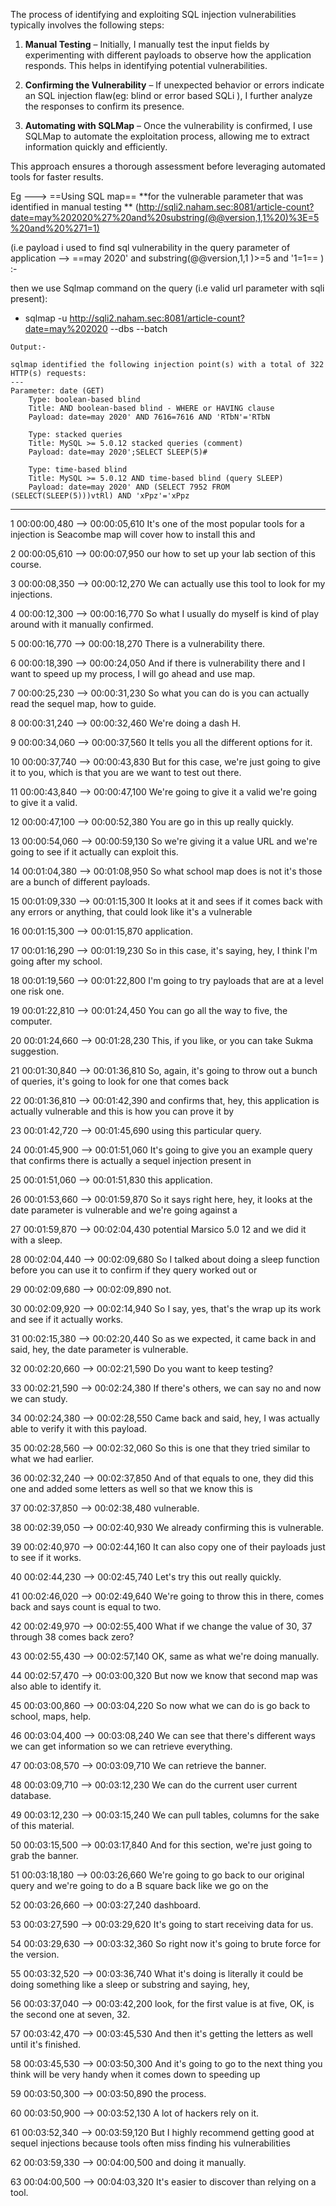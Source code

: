 The process of identifying and exploiting SQL injection vulnerabilities typically involves the following steps:

1. **Manual Testing** – Initially, I manually test the input fields by experimenting with different payloads to observe how the application responds. This helps in identifying potential vulnerabilities.
    
2. **Confirming the Vulnerability** – If unexpected behavior or errors indicate an SQL injection flaw(eg: blind or error based SQLi ), I further analyze the responses to confirm its presence.
    
3. **Automating with SQLMap** – Once the vulnerability is confirmed, I use SQLMap to automate the exploitation process, allowing me to extract information quickly and efficiently.
    

This approach ensures a thorough assessment before leveraging automated tools for faster results.


Eg --->
==Using SQL map== 
**for the vulnerable parameter that was identified in manual testing ** 
(http://sqli2.naham.sec:8081/article-count?date=may%202020%27%20and%20substring(@@version,1,1%20)%3E=5%20and%20%271=1) 

(i.e payload i used to find sql vulnerability in the query parameter of application -->                           ==may 2020' and substring(@@version,1,1 )>=5 and '1=1==  ) :-


then we use Sqlmap command on the query (i.e valid url parameter with sqli present):
-  sqlmap -u http://sqli2.naham.sec:8081/article-count?date=may%202020 --dbs --batch

```
Output:-

sqlmap identified the following injection point(s) with a total of 322 HTTP(s) requests:
---
Parameter: date (GET)
    Type: boolean-based blind
    Title: AND boolean-based blind - WHERE or HAVING clause
    Payload: date=may 2020' AND 7616=7616 AND 'RTbN'='RTbN

    Type: stacked queries
    Title: MySQL >= 5.0.12 stacked queries (comment)
    Payload: date=may 2020';SELECT SLEEP(5)#

    Type: time-based blind
    Title: MySQL >= 5.0.12 AND time-based blind (query SLEEP)
    Payload: date=may 2020' AND (SELECT 7952 FROM (SELECT(SLEEP(5)))vtRl) AND 'xPpz'='xPpz

```







----



1
00:00:00,480 --> 00:00:05,610
It's one of the most popular tools for a injection is Seacombe map will cover how to install this and

2
00:00:05,610 --> 00:00:07,950
our how to set up your lab section of this course.

3
00:00:08,350 --> 00:00:12,270
We can actually use this tool to look for my injections.

4
00:00:12,300 --> 00:00:16,770
So what I usually do myself is kind of play around with it manually confirmed.

5
00:00:16,770 --> 00:00:18,270
There is a vulnerability there.

6
00:00:18,390 --> 00:00:24,050
And if there is vulnerability there and I want to speed up my process, I will go ahead and use map.

7
00:00:25,230 --> 00:00:31,230
So what you can do is you can actually read the sequel map, how to guide.

8
00:00:31,240 --> 00:00:32,460
We're doing a dash H.

9
00:00:34,060 --> 00:00:37,560
It tells you all the different options for it.

10
00:00:37,740 --> 00:00:43,830
But for this case, we're just going to give it to you, which is that you are we want to test out there.

11
00:00:43,840 --> 00:00:47,100
We're going to give it a valid we're going to give it a valid.

12
00:00:47,100 --> 00:00:52,380
You are go in this up really quickly.

13
00:00:54,060 --> 00:00:59,130
So we're giving it a value URL and we're going to see if it actually can exploit this.

14
00:01:04,380 --> 00:01:08,950
So what school map does is not it's those are a bunch of different payloads.

15
00:01:09,330 --> 00:01:15,300
It looks at it and sees if it comes back with any errors or anything, that could look like it's a vulnerable

16
00:01:15,300 --> 00:01:15,870
application.

17
00:01:16,290 --> 00:01:19,230
So in this case, it's saying, hey, I think I'm going after my school.

18
00:01:19,560 --> 00:01:22,800
I'm going to try payloads that are at a level one risk one.

19
00:01:22,810 --> 00:01:24,450
You can go all the way to five, the computer.

20
00:01:24,660 --> 00:01:28,230
This, if you like, or you can take Sukma suggestion.

21
00:01:30,840 --> 00:01:36,810
So, again, it's going to throw out a bunch of queries, it's going to look for one that comes back

22
00:01:36,810 --> 00:01:42,390
and confirms that, hey, this application is actually vulnerable and this is how you can prove it by

23
00:01:42,720 --> 00:01:45,690
using this particular query.

24
00:01:45,900 --> 00:01:51,060
It's going to give you an example query that confirms there is actually a sequel injection present in

25
00:01:51,060 --> 00:01:51,830
this application.

26
00:01:53,660 --> 00:01:59,870
So it says right here, hey, it looks at the date parameter is vulnerable and we're going against a

27
00:01:59,870 --> 00:02:04,430
potential Marsico 5.0 12 and we did it with a sleep.

28
00:02:04,440 --> 00:02:09,680
So I talked about doing a sleep function before you can use it to confirm if they query worked out or

29
00:02:09,680 --> 00:02:09,890
not.

30
00:02:09,920 --> 00:02:14,940
So I say, yes, that's the wrap up its work and see if it actually works.

31
00:02:15,380 --> 00:02:20,440
So as we expected, it came back in and said, hey, the date parameter is vulnerable.

32
00:02:20,660 --> 00:02:21,590
Do you want to keep testing?

33
00:02:21,590 --> 00:02:24,380
If there's others, we can say no and now we can study.

34
00:02:24,380 --> 00:02:28,550
Came back and said, hey, I was actually able to verify it with this payload.

35
00:02:28,560 --> 00:02:32,060
So this is one that they tried similar to what we had earlier.

36
00:02:32,240 --> 00:02:37,850
And of that equals to one, they did this one and added some letters as well so that we know this is

37
00:02:37,850 --> 00:02:38,480
vulnerable.

38
00:02:39,050 --> 00:02:40,930
We already confirming this is vulnerable.

39
00:02:40,970 --> 00:02:44,160
It can also copy one of their payloads just to see if it works.

40
00:02:44,230 --> 00:02:45,740
Let's try this out really quickly.

41
00:02:46,020 --> 00:02:49,640
We're going to throw this in there, comes back and says count is equal to two.

42
00:02:49,970 --> 00:02:55,400
What if we change the value of 30, 37 through 38 comes back zero?

43
00:02:55,430 --> 00:02:57,140
OK, same as what we're doing manually.

44
00:02:57,470 --> 00:03:00,320
But now we know that second map was also able to identify it.

45
00:03:00,860 --> 00:03:04,220
So now what we can do is go back to school, maps, help.

46
00:03:04,400 --> 00:03:08,240
We can see that there's different ways we can get information so we can retrieve everything.

47
00:03:08,570 --> 00:03:09,710
We can retrieve the banner.

48
00:03:09,710 --> 00:03:12,230
We can do the current user current database.

49
00:03:12,230 --> 00:03:15,240
We can pull tables, columns for the sake of this material.

50
00:03:15,500 --> 00:03:17,840
And for this section, we're just going to grab the banner.

51
00:03:18,180 --> 00:03:26,660
We're going to go back to our original query and we're going to do a B square back like we go on the

52
00:03:26,660 --> 00:03:27,240
dashboard.

53
00:03:27,590 --> 00:03:29,620
It's going to start receiving data for us.

54
00:03:29,630 --> 00:03:32,360
So right now it's going to brute force for the version.

55
00:03:32,520 --> 00:03:36,740
What it's doing is literally it could be doing something like a sleep or substring and saying, hey,

56
00:03:37,040 --> 00:03:42,200
look, for the first value is at five, OK, is the second one at seven, 32.

57
00:03:42,470 --> 00:03:45,530
And then it's getting the letters as well until it's finished.

58
00:03:45,530 --> 00:03:50,300
And it's going to go to the next thing you think will be very handy when it comes down to speeding up

59
00:03:50,300 --> 00:03:50,890
the process.

60
00:03:50,900 --> 00:03:52,130
A lot of hackers rely on it.

61
00:03:52,340 --> 00:03:59,120
But I highly recommend getting good at sequel injections because tools often miss finding his vulnerabilities

62
00:03:59,330 --> 00:04:00,500
and doing it manually.

63
00:04:00,500 --> 00:04:03,320
It's easier to discover than relying on a tool.
